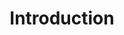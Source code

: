 ---
layout: redirect.njk
tags: page
key: introduction_en
title: Introduction
redirect: /de/accessibility/introduction/about-accessibility/
parent: accessibility_en
order: 1
---